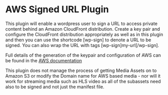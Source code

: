 # AWS Signed URL Plugin #

This plugin will enable a wordpress user to sign a URL to access private content behind an Amazon CloudFront distribution.
Create a key pair and configure the CloudFront distribution appropriately as well as in this plugin and then you can use
the shortcode [wp-sign] to denote a URL to be signed.  You can also wrap the URL with tags [wp-sign]my-url[/wp-sign].

Full details of the generation of the keypair and configuration of AWS can be found in the 
[AWS documentation](http://docs.aws.amazon.com/AmazonCloudFront/latest/DeveloperGuide/PrivateContent.html)

This plugin does not manage the process of getting Media Assets on to Amazon S3 or modify the Domain name for AWS based
media - nor will it work for streaming media such as HLS video as all of the subassets need also to be signed and not
just the manifest file.
